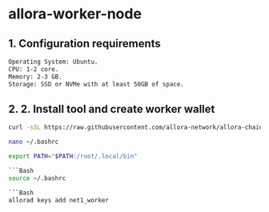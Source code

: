 # allora-worker-node

## 1. Configuration requirements
```Bash
Operating System: Ubuntu.
CPU: 1-2 core.
Memory: 2-3 GB.
Storage: SSD or NVMe with at least 50GB of space.
```
## 2. 2. Install tool and create worker wallet
```Bash
curl -sSL https://raw.githubusercontent.com/allora-network/allora-chain/main/install.sh | bash -s -- v0.3.0
```
```Bash
nano ~/.bashrc
```

```Bash
export PATH="$PATH:/root/.local/bin"

```Bash
source ~/.bashrc

```Bash
allorad keys add net1_worker

